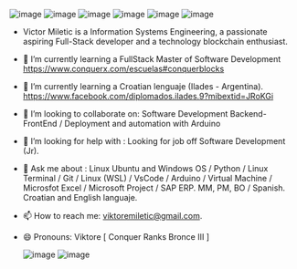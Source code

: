 


![image](https://github.com/user-attachments/assets/4535f94a-bf51-4cb6-8318-a82cb4fab389) ![image](https://github.com/user-attachments/assets/36cc9344-e526-4c97-ada9-a038c2bd3b46) ![image](https://github.com/user-attachments/assets/b5774315-7d2f-48b5-9f66-7fb327396e2c) ![image](https://github.com/user-attachments/assets/bdcd478a-a0a7-4e2f-af9a-766206cf5756) ![image](https://github.com/user-attachments/assets/0598a79b-9ed1-49bf-aa68-1eac97d71c47) ![image](https://github.com/user-attachments/assets/23417076-6501-419b-b8c7-b8d85c3871e3)


*  Victor Miletic is a Information Systems Engineering, a passionate aspiring Full-Stack developer and a technology blockchain enthusiast.
- 🌱 I’m currently learning a FullStack Master of Software Development https://www.conquerx.com/escuelas#conquerblocks

- 🌱 I’m currently learning a Croatian lenguaje (Ilades - Argentina). <html><head><meta http-equiv="Content-Type" content="text/html; charset=UTF-8"/></head><body><a href="https://www.facebook.com/diplomados.ilades.9?mibextid=JRoKGi">https://www.facebook.com/diplomados.ilades.9?mibextid=JRoKGi</a></body></html> 
   
- 👯 I’m looking to collaborate on: Software Development Backend-FrontEnd / Deployment and automation with Arduino
  
- 🤔 I’m looking for help with : Looking for job off  Software Development (Jr).
  
- 💬 Ask me about : Linux Ubuntu and Windows OS / Python / Linux Terminal / Git / Linux (WSL) / VsCode / Arduino / Virtual Machine / Microsfot Excel / Microsoft Project / SAP ERP. MM, PM, BO / Spanish. Croatian and English languaje.

- 📫 How to reach me: viktoremiletic@gmail.com.
  
- 😄 Pronouns: Viktore  [ Conquer Ranks Bronce III ]

  ![image](https://github.com/user-attachments/assets/34df68d7-878a-465a-87f9-571d5019e7da)
  ![image](https://github.com/user-attachments/assets/b2e8550b-5f63-4306-abd1-7bda40e540b2)                                                
